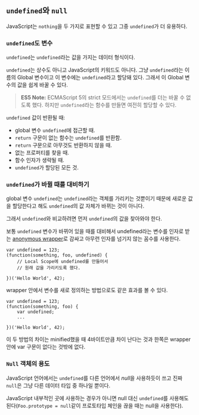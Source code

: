 ## `undefined`와 `null`

JavaScript는 `nothing`을 두 가지로 표현할 수 있고 그중 `undefined`가 더 유용하다.

### `undefined`도 변수

`undefined`는 `undefined`라는 값을 가지는 데이터 형식이다.

`undefined`는 상수도 아니고 JavaScript의 키워드도 아니다. 그냥 `undefined`라는 이름의 Global 변수이고 이 변수에는 `undefined`라고 할당돼 있다. 그래서 이 Global 변수의 값을 쉽게 바꿀 수 있다.

> **ES5 Note:** ECMAScript 5의 strict 모드에서는 `undefined`를 더는 바꿀 수 없도록 했다. 하지만 `undefined`라는 함수를 만들면 여전히 할당할 수 있다.

`undefined` 값이 반환될 때:

 - global 변수 `undefined`에 접근할 때.
 - `return` 구문이 없는 함수는 `undefined`를 반환함.
 - `return` 구문으로 아무것도 반환하지 않을 때.
 - 없는 프로퍼티를 찾을 때.
 - 함수 인자가 생략될 때.
 - `undefined`가 할당된 모든 것.

### `undefined`가 바뀔 때를 대비하기

global 변수 `undefined`는 `undefined`라는 객체를 가리키는 것뿐이기 때문에 새로운 값을 할당한다고 해도 `undefined`의 값 자체가 바뀌는 것이 아니다.

그래서 `undefined`와 비교하려면 먼저 `undefined`의 값을 찾아와야 한다.

보통 `undefined` 변수가 바뀌어 있을 때를 대비해서 undefined라는 변수를 인자로 받는 [anonymous wrapper](#function.scopes)로 감싸고 아무런 인자를 넘기지 않는 꼼수를 사용한다. 

    var undefined = 123;
    (function(something, foo, undefined) {
        // Local Scope에 undefined를 만들어서
        // 원래 값을 가리키도록 했다.

    })('Hello World', 42);

wrapper 안에서 변수를 새로 정의하는 방법으로도 같은 효과를 볼 수 있다.

    var undefined = 123;
    (function(something, foo) {
        var undefined;
        ...

    })('Hello World', 42);

이 두 방법의 차이는 minified했을 때 4바이트만큼 차이 난다는 것과 한쪽은 wrapper 안에 var 구문이 없다는 것밖에 없다. 

### `Null` 객체의 용도

JavaScript 언어에서는 `undefined`를 다른 언어에서 *null*을 사용하듯이 쓰고 진짜 `null`은 그냥 다른 데이터 타입 중 하나일 뿐이다.

JavaScript 내부적인 곳에 사용하는 경우가 아니면 null 대신 `undefined`를 사용해도 된다(`Foo.prototype = null`같이 프로토타입 체인을 끊을 때는 null을 사용한다).
